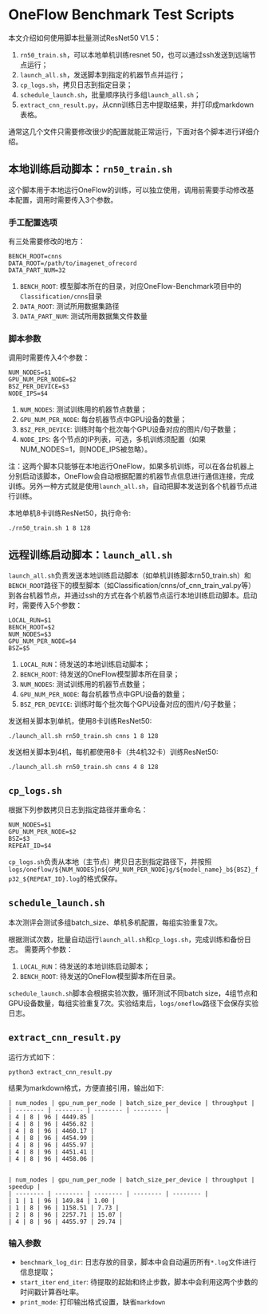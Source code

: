 # OneFlow Benchmark Test Scripts

本文介绍如何使用脚本批量测试ResNet50 V1.5：

1. `rn50_train.sh`，可以本地单机训练resnet 50，也可以通过ssh发送到远端节点运行；
2. `launch_all.sh`，发送脚本到指定的机器节点并运行；
3. `cp_logs.sh`，拷贝日志到指定目录；
4. `schedule_launch.sh`，批量顺序执行多组`launch_all.sh`；
5. `extract_cnn_result.py`，从cnn训练日志中提取结果，并打印成markdown表格。

通常这几个文件只需要修改很少的配置就能正常运行，下面对各个脚本进行详细介绍。

## 本地训练启动脚本：`rn50_train.sh`

这个脚本用于本地运行OneFlow的训练，可以独立使用，调用前需要手动修改基本配置，调用时需要传入3个参数。

### 手工配置选项

有三处需要修改的地方：

```
BENCH_ROOT=cnns
DATA_ROOT=/path/to/imagenet_ofrecord
DATA_PART_NUM=32
```

1. `BENCH_ROOT`: 模型脚本所在的目录，对应OneFlow-Benchmark项目中的`Classification/cnns`目录
2. `DATA_ROOT`: 测试所用数据集路径
3. `DATA_PART_NUM`: 测试所用数据集文件数量

### 脚本参数

调用时需要传入4个参数：

```
NUM_NODES=$1
GPU_NUM_PER_NODE=$2
BSZ_PER_DEVICE=$3
NODE_IPS=$4
```

1. `NUM_NODES`: 测试训练用的机器节点数量；
2. `GPU_NUM_PER_NODE`: 每台机器节点中GPU设备的数量；
3. `BSZ_PER_DEVICE`: 训练时每个批次每个GPU设备对应的图片/句子数量；
4. `NODE_IPS`: 各个节点的IP列表，可选，多机训练须配置（如果NUM_NODES=1，则NODE_IPS被忽略）。

注：这两个脚本只能够在本地运行OneFlow，如果多机训练，可以在各台机器上分别启动该脚本，OneFlow会自动根据配置的机器节点信息进行通信连接，完成训练。另外一种方式就是使用`launch_all.sh`，自动把脚本发送到各个机器节点进行训练。

本地单机8卡训练ResNet50，执行命令:

```
./rn50_train.sh 1 8 128
```

## 远程训练启动脚本：`launch_all.sh`

`launch_all.sh`负责发送本地训练启动脚本（如单机训练脚本rn50_train.sh）和`BENCH_ROOT`路径下的模型脚本（如Classification/cnns/of_cnn_train_val.py等）到各台机器节点，并通过ssh的方式在各个机器节点运行本地训练启动脚本。启动时，需要传入5个参数：

```
LOCAL_RUN=$1
BENCH_ROOT=$2
NUM_NODES=$3
GPU_NUM_PER_NODE=$4
BSZ=$5
```

1. `LOCAL_RUN`：待发送的本地训练启动脚本；
2. `BENCH_ROOT`: 待发送的OneFlow模型脚本所在目录；
3. `NUM_NODES`: 测试训练用的机器节点数量；
4. `GPU_NUM_PER_NODE`: 每台机器节点中GPU设备的数量；
5. `BSZ_PER_DEVICE`: 训练时每个批次每个GPU设备对应的图片/句子数量；


发送相关脚本到单机，使用8卡训练ResNet50:

```
./launch_all.sh rn50_train.sh cnns 1 8 128
```

发送相关脚本到4机，每机都使用8卡（共4机32卡）训练ResNet50:

```
./launch_all.sh rn50_train.sh cnns 4 8 128
```

## `cp_logs.sh`

根据下列参数拷贝日志到指定路径并重命名：

```
NUM_NODES=$1
GPU_NUM_PER_NODE=$2
BSZ=$3
REPEAT_ID=$4
```

`cp_logs.sh`负责从本地（主节点）拷贝日志到指定路径下，并按照`logs/oneflow/${NUM_NODES}n${GPU_NUM_PER_NODE}g/${model_name}_b${BSZ}_fp32_${REPEAT_ID}.log`的格式保存。

## `schedule_launch.sh`

本次测评会测试多组batch_size、单机多机配置，每组实验重复7次。

根据测试次数，批量自动运行`launch_all.sh`和`cp_logs.sh`，完成训练和备份日志。
需要两个参数：

1. `LOCAL_RUN`：待发送的本地训练启动脚本；
2. `BENCH_ROOT`: 待发送的OneFlow模型脚本所在目录。

`schedule_launch.sh`脚本会根据实验次数，循环测试不同batch size，4组节点和GPU设备数量，每组实验重复7次。实验结束后，`logs/oneflow`路径下会保存实验日志。

## `extract_cnn_result.py`

运行方式如下：

```
python3 extract_cnn_result.py
```

结果为markdown格式，方便直接引用，输出如下:

```
| num_nodes | gpu_num_per_node | batch_size_per_device | throughput |
| -------- | -------- | -------- | -------- |
| 4 | 8 | 96 | 4449.85 |
| 4 | 8 | 96 | 4456.82 |
| 4 | 8 | 96 | 4460.17 |
| 4 | 8 | 96 | 4454.99 |
| 4 | 8 | 96 | 4455.97 |
| 4 | 8 | 96 | 4451.41 |
| 4 | 8 | 96 | 4458.06 |


| num_nodes | gpu_num_per_node | batch_size_per_device | throughput | speedup |
| -------- | -------- | -------- | -------- | -------- |
| 1 | 1 | 96 | 149.84 | 1.00 |
| 1 | 8 | 96 | 1158.51 | 7.73 |
| 2 | 8 | 96 | 2257.71 | 15.07 |
| 4 | 8 | 96 | 4455.97 | 29.74 |
```

### 输入参数

- `benchmark_log_dir`: 日志存放的目录，脚本中会自动遍历所有`*.log`文件进行信息提取；
- `start_iter` `end_iter`: 待提取的起始和终止步数，脚本中会利用这两个步数的时间戳计算吞吐率。
- `print_mode`: 打印输出格式设置，缺省`markdown`
